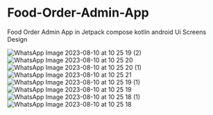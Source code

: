 # Food-Order-Admin-App
Food Order Admin App in Jetpack compose kotlin android
Ui Screens Design

![WhatsApp Image 2023-08-10 at 10 25 19 (2)](https://github.com/gitcoder-aman/Food-Order-Admin-App/assets/96575890/48d0462f-82fc-4480-9992-6b1eb57fa608)
![WhatsApp Image 2023-08-10 at 10 25 20](https://github.com/gitcoder-aman/Food-Order-Admin-App/assets/96575890/8e9ce3ac-3bac-4e01-8e0e-def77f3257a3)
![WhatsApp Image 2023-08-10 at 10 25 20 (1)](https://github.com/gitcoder-aman/Food-Order-Admin-App/assets/96575890/cd895b30-639d-4b1a-baa3-68101d491b9f)
![WhatsApp Image 2023-08-10 at 10 25 21](https://github.com/gitcoder-aman/Food-Order-Admin-App/assets/96575890/c654193b-0679-4cee-bb0e-e7dd3204e15f)
![WhatsApp Image 2023-08-10 at 10 25 19 (1)](https://github.com/gitcoder-aman/Food-Order-Admin-App/assets/96575890/82a0a851-0d1a-4c98-bdad-24a3a34ee2bb)
![WhatsApp Image 2023-08-10 at 10 25 19](https://github.com/gitcoder-aman/Food-Order-Admin-App/assets/96575890/8d00ea5b-0d93-437c-92a3-63f8db2191bd)
![WhatsApp Image 2023-08-10 at 10 25 18 (1)](https://github.com/gitcoder-aman/Food-Order-Admin-App/assets/96575890/99f69949-3f4a-477a-9eb0-b6b127f15c03)
![WhatsApp Image 2023-08-10 at 10 25 18](https://github.com/gitcoder-aman/Food-Order-Admin-App/assets/96575890/640419e4-b4d4-44ec-85bb-fd36df748216)
